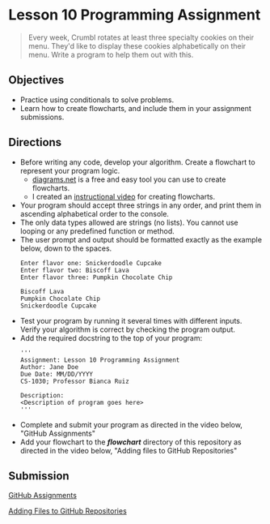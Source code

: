 # Lesson 10 Programming Assignment

> Every week, Crumbl rotates at least three specialty cookies on their menu. They'd like to display these cookies alphabetically on their menu. Write a program to help them out with this.

## Objectives
- Practice using conditionals to solve problems.
- Learn how to create flowcharts, and include them in your assignment submissions.

## Directions
- Before writing any code, develop your algorithm. Create a flowchart to represent your program logic.
    - [diagrams.net](https://app.diagrams.net/) is a free and easy tool you can use to create flowcharts. 
    - I created an [instructional video](https://web.microsoftstream.com/video/3284175f-4442-46d1-bc69-7d6af21d8fa6) for creating flowcharts.
- Your program should accept three strings in any order, and print them in ascending alphabetical order to the console. 
- The only data types allowed are strings (no lists). You cannot use looping or any predefined function or method.
- The user prompt and output should be formatted exactly as the example below, down to the spaces.
  ```
  Enter flavor one: Snickerdoodle Cupcake
  Enter flavor two: Biscoff Lava
  Enter flavor three: Pumpkin Chocolate Chip

  Biscoff Lava
  Pumpkin Chocolate Chip
  Snickerdoodle Cupcake
  ```
- Test your program by running it several times with different inputs. Verify your algorithm is correct by checking the program output.
- Add the required docstring to the top of your program:
  ```
  '''
  Assignment: Lesson 10 Programming Assignment
  Author: Jane Doe
  Due Date: MM/DD/YYYY
  CS-1030; Professor Bianca Ruiz

  Description:
  <Description of program goes here>
  '''
  ```
- Complete and submit your program as directed in the video below, "GitHub Assignments"
- Add your flowchart to the ***flowchart*** directory of this repository as directed in the video below, "Adding files to GitHub Repositories"
## Submission
[GitHub Assignments](https://web.microsoftstream.com/video/bb782956-759f-4ec6-9575-373df60b14c8)

[Adding Files to GitHub Repositories](https://web.microsoftstream.com/video/ba2567f6-8c94-4767-8143-e8e3d67d4804)
